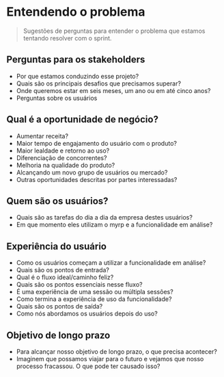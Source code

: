 # Entendendo o problema
> Sugestões de perguntas para entender o problema que estamos tentando resolver com o sprint.

## Perguntas para os stakeholders
- Por que estamos conduzindo esse projeto?
- Quais são os principais desafios que precisamos superar?
- Onde queremos estar em seis meses, um ano ou em até cinco anos?
- Perguntas sobre os usuários

## Qual é a oportunidade de negócio?
- Aumentar receita?
- Maior tempo de engajamento do usuário com o produto?
- Maior lealdade e retorno ao uso?
- Diferenciação de concorrentes?
- Melhoria na qualidade do produto?
- Alcançando um novo grupo de usuários ou mercado?
- Outras oportunidades descritas por partes interessadas?

## Quem são os usuários?
- Quais são as tarefas do dia a dia da empresa destes usuários?
- Em que momento eles utilizam o myrp e a funcionalidade em análise?

## Experiência do usuário
- Como os usuários começam a utilizar a funcionalidade em análise?
- Quais são os pontos de entrada?
- Qual é o fluxo ideal/caminho feliz? 
- Quais são os pontos essenciais nesse fluxo?
- É uma experiência de uma sessão ou múltipla sessões?
- Como termina a experiência de uso da funcionalidade?
- Quais são os pontos de saída?
- Como nós abordamos os usuários depois do uso?

## Objetivo de longo prazo
- Para alcançar nosso objetivo de longo prazo, o que precisa acontecer?
- Imaginem que possamos viajar para o futuro e vejamos que nosso processo fracassou. O que pode ter causado isso?

